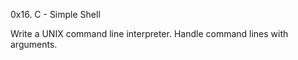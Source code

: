 0x16. C - Simple Shell

Write a UNIX command line interpreter. Handle command lines with arguments.

